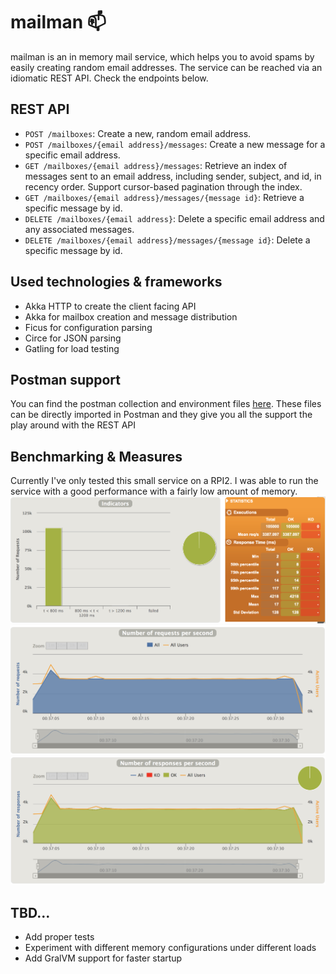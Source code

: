 # mailman 📫
mailman is an in memory mail service, which helps you to avoid spams by easily creating random email addresses.
The service can be reached via an idiomatic REST API. Check the endpoints below.

## REST API 
- `POST /mailboxes`: Create a new, random email address. 
- `POST /mailboxes/{email address}/messages`: Create a new message for a specific email address. 
- `GET /mailboxes/{email address}/messages`: Retrieve an index of messages sent to an email address, including sender, subject, and id, in recency order. Support cursor-based pagination through the index. 
- `GET /mailboxes/{email address}/messages/{message id}`: Retrieve a specific message by id. 
- `DELETE /mailboxes/{email address}`: Delete a specific email address and any associated messages. 
- `DELETE /mailboxes/{email address}/messages/{message id}`: Delete a specific message by id.

## Used technologies & frameworks
- Akka HTTP to create the client facing API
- Akka for mailbox creation and message distribution
- Ficus for configuration parsing
- Circe for JSON parsing
- Gatling for load testing 

## Postman support
You can find the postman collection and environment files [here](https://github.com/janory/mailman/tree/master/postman_collection).
These files can be directly imported in Postman and they give you all the support the play around with the REST API

## Benchmarking & Measures
Currently I've only tested this small service on a RPI2.
I was able to run the service with a good performance with a fairly low amount of memory.
![Indicators](https://raw.githubusercontent.com/janory/mailman/master/mailman-app-loadtest/results/indicators.png)
![Number of requests per second](https://raw.githubusercontent.com/janory/mailman/master/mailman-app-loadtest/results/number_of_requests_per_second.png)
![Number of responses per second](https://raw.githubusercontent.com/janory/mailman/master/mailman-app-loadtest/results/number_of_responses_per_second.png)


## TBD...
- Add proper tests
- Experiment with different memory configurations under different loads
- Add GralVM support for faster startup
